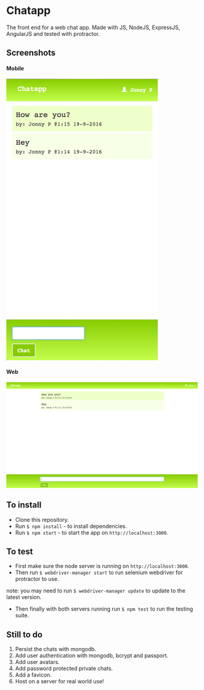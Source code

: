 Chatapp
=======

The front end for a web chat app. Made with JS, NodeJS, ExpressJS, AngularJS and tested with protractor.

Screenshots
-----------

#### Mobile

<img src="https://github.com/JonnyPickard/chatapp-js/blob/master/screen-shot-mobile.png">

#### Web

<img src="https://github.com/JonnyPickard/chatapp-js/blob/master/screen-shot-desktop.png">

To install
----------

- Clone this repository.
- Run `$ npm install` - to install dependencies.
- Run `$ npm start` - to start the app on `http://localhost:3000`.  

To test
-------

- First make sure the node server is running on `http://localhost:3000`.
- Then run `$ webdriver-manager start` to run selenium webdriver for protractor to use.  

note: you may need to run `$ webdriver-manager update` to update to the latest version.
- Then finally with both servers running run `$ npm test` to run the testing suite.

Still to do
-----------

1. Persist the chats with mongodb.
2. Add user authentication with mongodb, bcrypt and passport.
3. Add user avatars.
4. Add password protected private chats.
5. Add a favicon.
6. Host on a server for real world use! 
